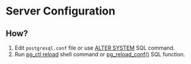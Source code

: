 # Server Configuration

## How?

1. Edit `postgresql.conf` file or use [ALTER SYSTEM](../../reference/sql-commands/alter-system.md#alter-system-command) SQL command.
2. Run [pg_ctl reload](../../reference/server-applications/pg_ctrl.md#reload-server-configuration) shell command or [pg_reload_conf()]() SQL function.